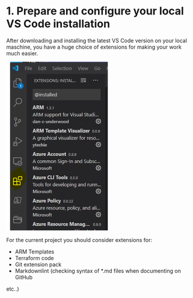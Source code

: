 # 1. Prepare and configure your local VS Code installation

After downloading and installing the latest VS Code version on your local maschine, you have a huge choice of extensions for making your work much easier.

![Extensions](./images/extensions.png)

For the current project you should consider extensions for:

- ARM Templates
- Terraform code
- Git extension pack
- Markdownlint (checking syntax of *.md files when documenting on GitHub

etc..)